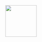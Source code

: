<div id="header" align="center">
  <img src="https://media1.giphy.com/media/cp4fvRjmlgDcdvrvqg/giphy.gif" width="100"/>
</div>
